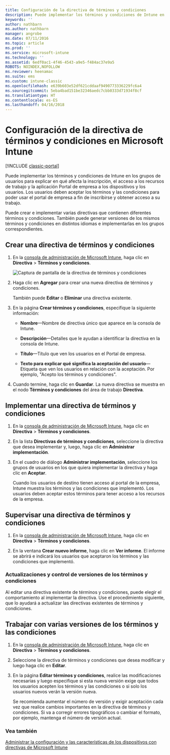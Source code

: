 ```yaml
---
title: Configuración de la directiva de términos y condiciones
description: Puede implementar los términos y condiciones de Intune en los grupos de usuarios para explicar en qué afecta la inscripción, el acceso a los recursos de trabajo y el uso del portal de empresa a los dispositivos y los usuarios.
keywords: ''
author: nathbarn
ms.author: nathbarn
manager: angrobe
ms.date: 07/11/2016
ms.topic: article
ms.prod: ''
ms.service: microsoft-intune
ms.technology: ''
ms.assetid: 6edf0ac1-4f46-4543-a9e5-f484ac37e9a5
ROBOTS: NOINDEX,NOFOLLOW
ms.reviewer: heenamac
ms.suite: ems
ms.custom: intune-classic
ms.openlocfilehash: e639b603e52df621cddaaf9490773336229fc6a4
ms.sourcegitcommit: 5eba4bad151be32346aedc7cbb0333d71934f8cf
ms.translationtype: HT
ms.contentlocale: es-ES
ms.lasthandoff: 04/16/2018
---
```

# <a name="terms-and-condition-policy-settings-in-microsoft-intune"></a>Configuración de la directiva de términos y condiciones en Microsoft Intune

[!INCLUDE [classic-portal](../includes/classic-portal.md)]

Puede implementar los términos y condiciones de Intune en los grupos de usuarios para explicar en qué afecta la inscripción, el acceso a los recursos de trabajo y la aplicación Portal de empresa a los dispositivos y los usuarios. Los usuarios deben aceptar los términos y las condiciones para poder usar el portal de empresa a fin de inscribirse y obtener acceso a su trabajo.

Puede crear e implementar varias directivas que contienen diferentes términos y condiciones. También puede generar versiones de los mismos términos y condiciones en distintos idiomas e implementarlas en los grupos correspondientes.

## <a name="create-a-terms-and-conditions-policy"></a>Crear una directiva de términos y condiciones

1.  En la [consola de administración de Microsoft Intune](https://manage.microsoft.com), haga clic en **Directiva** &gt; **Términos y condiciones**.

    ![Captura de pantalla de la directiva de términos y condiciones](./media/pol-sa-terms-conditions.png)

2.  Haga clic en **Agregar** para crear una nueva directiva de términos y condiciones.

    También puede **Editar** o **Eliminar** una directiva existente.

3.  En la página **Crear términos y condiciones**, especifique la siguiente información:

    -   **Nombre**&mdash;Nombre de directiva único que aparece en la consola de Intune.

    -   **Descripción**&mdash;Detalles que le ayudan a identificar la directiva en la consola de Intune.

    -   **Título**&mdash;Título que ven los usuarios en el Portal de empresa.

    -   **Texto para explicar qué significa la aceptación del usuario**&mdash;Etiqueta que ven los usuarios en relación con la aceptación. Por ejemplo, "Acepto los términos y condiciones".

4.  Cuando termine, haga clic en **Guardar**. La nueva directiva se muestra en el nodo **Términos y condiciones** del área de trabajo **Directiva**.

## <a name="deploy-a-terms-and-conditions-policy"></a>Implementar una directiva de términos y condiciones

1.  En la [consola de administración de Microsoft Intune](https://manage.microsoft.com), haga clic en **Directiva** &gt; **Términos y condiciones**.

2.  En la lista **Directivas de términos y condiciones**, seleccione la directiva que desea implementar y, luego, haga clic en **Administrar implementación**.

3.  En el cuadro de diálogo **Administrar implementación**, seleccione los grupos de usuarios en los que quiera implementar la directiva y haga clic en **Aceptar**.

    Cuando los usuarios de destino tienen acceso al portal de la empresa, Intune muestra los términos y las condiciones que implementó. Los usuarios deben aceptar estos términos para tener acceso a los recursos de la empresa.

## <a name="monitor-a-terms-and-conditions-policy"></a>Supervisar una directiva de términos y condiciones

1.  En la [consola de administración de Microsoft Intune](https://manage.microsoft.com), haga clic en **Directiva** &gt; **Términos y condiciones**.

2.  En la ventana **Crear nuevo informe**, haga clic en **Ver informe**. El informe se abrirá e indicará los usuarios que aceptaron los términos y las condiciones que implementó.

### <a name="updates-and-version-control-for-terms-and-conditions"></a>Actualizaciones y control de versiones de los términos y condiciones
Al editar una directiva existente de términos y condiciones, puede elegir el comportamiento al implementar la directiva. Use el procedimiento siguiente, que lo ayudará a actualizar las directivas existentes de términos y condiciones.

## <a name="work-with-multiple-versions-of-terms-and-conditions"></a>Trabajar con varias versiones de los términos y las condiciones

1.  En la [consola de administración de Microsoft Intune](https://manage.microsoft.com), haga clic en **Directiva** &gt; **Términos y condiciones**.

2.  Seleccione la directiva de términos y condiciones que desea modificar y luego haga clic en **Editar**.

3.  En la página **Editar términos y condiciones**, realice las modificaciones necesarias y luego especifique si esta nueva versión exige que todos los usuarios acepten los términos y las condiciones o si solo los usuarios nuevos verán la versión nueva.

    Se recomienda aumentar el número de versión y exigir aceptación cada vez que realice cambios importantes en la directiva de términos y condiciones. Si va a corregir errores tipográficos o cambiar el formato, por ejemplo, mantenga el número de versión actual.

### <a name="see-also"></a>Vea también
[Administrar la configuración y las características de los dispositivos con directivas de Microsoft Intune](manage-settings-and-features-on-your-devices-with-microsoft-intune-policies.md)
